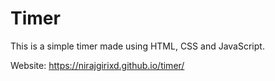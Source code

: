 # Timer

This is a simple timer made using HTML, CSS and JavaScript.

Website: https://nirajgirixd.github.io/timer/
